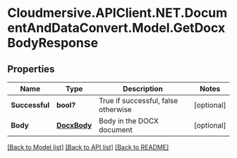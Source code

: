 # Cloudmersive.APIClient.NET.DocumentAndDataConvert.Model.GetDocxBodyResponse
## Properties

Name | Type | Description | Notes
------------ | ------------- | ------------- | -------------
**Successful** | **bool?** | True if successful, false otherwise | [optional] 
**Body** | [**DocxBody**](DocxBody.md) | Body in the DOCX document | [optional] 

[[Back to Model list]](../README.md#documentation-for-models) [[Back to API list]](../README.md#documentation-for-api-endpoints) [[Back to README]](../README.md)

